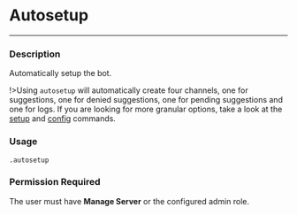 # Autosetup
---
### Description
Automatically setup the bot.

!>Using `autosetup` will automatically create four channels, one for suggestions, one for denied suggestions, one for pending suggestions and one for logs. If you are looking for more granular options, take a look at the [setup](/admin/setup.md) and [config](/admin/config.md) commands.

### Usage
```
.autosetup
```
### Permission Required
The user must have **Manage Server** or the configured admin role.
